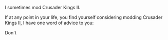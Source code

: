 I sometimes mod Crusader Kings II.

If at any point in your life, you find yourself considering modding Crusader Kings II, I have one word of advice to you:

Don't
